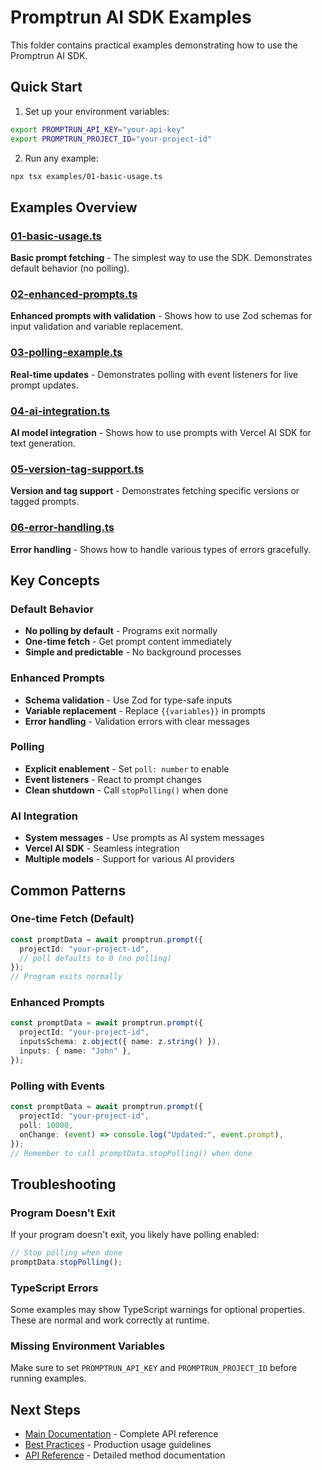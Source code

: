 # Promptrun AI SDK Examples

This folder contains practical examples demonstrating how to use the Promptrun AI SDK.

## Quick Start

1. Set up your environment variables:

```bash
export PROMPTRUN_API_KEY="your-api-key"
export PROMPTRUN_PROJECT_ID="your-project-id"
```

2. Run any example:

```bash
npx tsx examples/01-basic-usage.ts
```

## Examples Overview

### [01-basic-usage.ts](./01-basic-usage.ts)

**Basic prompt fetching** - The simplest way to use the SDK. Demonstrates default behavior (no polling).

### [02-enhanced-prompts.ts](./02-enhanced-prompts.ts)

**Enhanced prompts with validation** - Shows how to use Zod schemas for input validation and variable replacement.

### [03-polling-example.ts](./03-polling-example.ts)

**Real-time updates** - Demonstrates polling with event listeners for live prompt updates.

### [04-ai-integration.ts](./04-ai-integration.ts)

**AI model integration** - Shows how to use prompts with Vercel AI SDK for text generation.

### [05-version-tag-support.ts](./05-version-tag-support.ts)

**Version and tag support** - Demonstrates fetching specific versions or tagged prompts.

### [06-error-handling.ts](./06-error-handling.ts)

**Error handling** - Shows how to handle various types of errors gracefully.

## Key Concepts

### Default Behavior

- **No polling by default** - Programs exit normally
- **One-time fetch** - Get prompt content immediately
- **Simple and predictable** - No background processes

### Enhanced Prompts

- **Schema validation** - Use Zod for type-safe inputs
- **Variable replacement** - Replace `{{variables}}` in prompts
- **Error handling** - Validation errors with clear messages

### Polling

- **Explicit enablement** - Set `poll: number` to enable
- **Event listeners** - React to prompt changes
- **Clean shutdown** - Call `stopPolling()` when done

### AI Integration

- **System messages** - Use prompts as AI system messages
- **Vercel AI SDK** - Seamless integration
- **Multiple models** - Support for various AI providers

## Common Patterns

### One-time Fetch (Default)

```typescript
const promptData = await promptrun.prompt({
  projectId: "your-project-id",
  // poll defaults to 0 (no polling)
});
// Program exits normally
```

### Enhanced Prompts

```typescript
const promptData = await promptrun.prompt({
  projectId: "your-project-id",
  inputsSchema: z.object({ name: z.string() }),
  inputs: { name: "John" },
});
```

### Polling with Events

```typescript
const promptData = await promptrun.prompt({
  projectId: "your-project-id",
  poll: 10000,
  onChange: (event) => console.log("Updated:", event.prompt),
});
// Remember to call promptData.stopPolling() when done
```

## Troubleshooting

### Program Doesn't Exit

If your program doesn't exit, you likely have polling enabled:

```typescript
// Stop polling when done
promptData.stopPolling();
```

### TypeScript Errors

Some examples may show TypeScript warnings for optional properties. These are normal and work correctly at runtime.

### Missing Environment Variables

Make sure to set `PROMPTRUN_API_KEY` and `PROMPTRUN_PROJECT_ID` before running examples.

## Next Steps

- [Main Documentation](../README.md) - Complete API reference
- [Best Practices](../README.md#best-practices) - Production usage guidelines
- [API Reference](../README.md#api-reference) - Detailed method documentation
